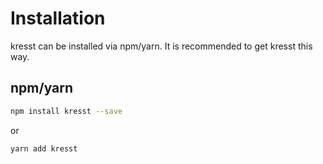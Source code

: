 # Installation

kresst can be installed via npm/yarn. It is recommended to get kresst this way.

## npm/yarn

```bash
npm install kresst --save
```

or

```bash
yarn add kresst
```

